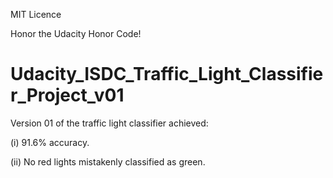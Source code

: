 MIT Licence

Honor the Udacity Honor Code!

# Udacity_ISDC_Traffic_Light_Classifier_Project_v01
Version 01 of the traffic light classifier achieved:

(i) 91.6% accuracy.

(ii) No red lights mistakenly classified as green. 
